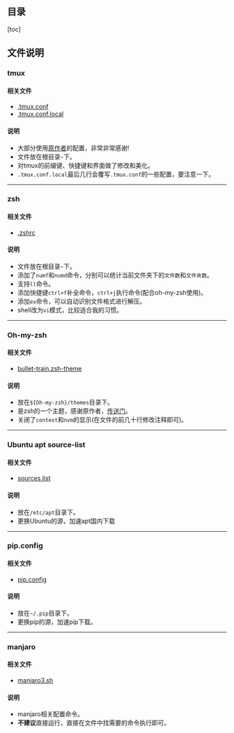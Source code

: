 ## 目录

[toc]

## 文件说明

### tmux

#### 相关文件

- [.tmux.conf](.tmux.conf)
- [.tmux.conf.local](.tmux.conf.local)

#### 说明

- 大部分使用[原作者](https://github.com/gpakosz/.tmux)的配置，非常非常感谢!
- 文件放在根目录`~`下。
- 对tmux的前缀键、快捷键和界面做了修改和美化。
- `.tmux.conf.local`最后几行会覆写`.tmux.conf`的一些配置，要注意一下。

---

### zsh

#### 相关文件

- [.zshrc](.zshrc)

#### 说明

- 文件放在根目录`~`下。
- 添加了`numf`和`numd`命令，分别可以统计当前文件夹下的`文件数`和`文件夹数`。
- 支持`ll`命令。
- 添加快捷键`ctrl+f`补全命令，`ctrl+j`执行命令(配合oh-my-zsh使用)。
- 添加`ex`命令，可以自动识别文件格式进行解压。
- shell改为`vi`模式，比较适合我的习惯。

---

### Oh-my-zsh

#### 相关文件

- [bullet-train.zsh-theme](bullet-train.zsh-theme)

#### 说明

- 放在`${Oh-my-zsh}/themes`目录下。
- 是zsh的一个主题，感谢原作者，[传送门](https://github.com/caiogondim/bullet-train.zsh)。
- 关闭了`context`和`nvm`的显示(在文件的前几十行修改注释即可)。

---

### Ubuntu apt source-list

#### 相关文件

- [sources.list](sources.list)

#### 说明

- 放在`/etc/apt`目录下。
- 更换Ubuntu的源，加速apt国内下载

---

### pip.config

#### 相关文件

- [pip.config](pip.config)

#### 说明

- 放在`~/.pip`目录下。
- 更换pip的源，加速pip下载。

---

### manjaro

#### 相关文件

- [manjaro3.sh](manjaro3.sh)

#### 说明

- manjaro相关配置命令。
- **不建议**直接运行，直接在文件中找需要的命令执行即可。
